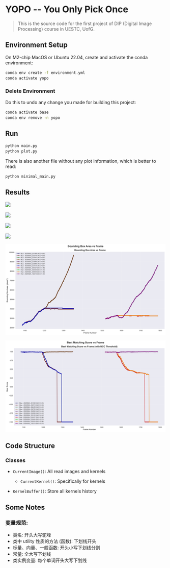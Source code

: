 # YOPO -- You Only Pick Once

> This is the source code for the first project of DIP (Digital Image Processing) course in UESTC, UofG.

## Environment Setup

On M2-chip MacOS or Ubuntu 22.04, create and activate the conda environment:

```bash
conda env create -f environment.yml
conda activate yopo
```

### Delete Environment

Do this to undo any change you made for building this project:

```bash
conda activate base
conda env remove -n yopo
```

## Run

```bash
python main.py
python plot.py
```

There is also another file without any plot information, which is better to read:

```bash
python minimal_main.py
```

## Results

![](gifs/tracking_blue.gif)

![](gifs/tracking_red.gif)

![](gifs/search_space_blue.gif)

![](gifs/search_space_red.gif)

![](bbox_area_analysis.png)

![](best_score_analysis.png)


## Code Structure

### Classes

- `CurrentImage()`: All read images and kernels
    - `CurrentKernel()`: Specifically for kernels

- `KernelBuffer()`: Store all kernels history

## Some Notes

### 变量规范:

- 类名: 开头大写驼峰
- 类中 utility 性质的方法 (函数): 下划线开头
- 标量、向量、一般函数: 开头小写下划线分割
- 常量: 全大写下划线
- 类实例变量: 每个单词开头大写下划线